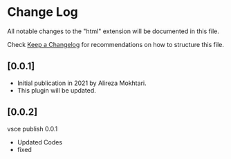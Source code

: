 # Change Log

All notable changes to the "html" extension will be documented in this file.

Check [Keep a Changelog](http://keepachangelog.com/) for recommendations on how to structure this file.

## [0.0.1]

- Initial publication in 2021 by Alireza Mokhtari.
- This plugin will be updated.


## [0.0.2]
vsce publish 0.0.1
- Updated Codes
- fixed
